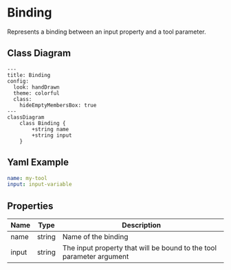 # Binding

Represents a binding between an input property and a tool parameter.

## Class Diagram

```mermaid
---
title: Binding
config:
  look: handDrawn
  theme: colorful
  class:
    hideEmptyMembersBox: true
---
classDiagram
    class Binding {
        +string name
        +string input
    }
```

## Yaml Example

```yaml
name: my-tool
input: input-variable

```

## Properties

| Name | Type | Description |
| ---- | ---- | ----------- |
| name | string | Name of the binding  |
| input | string | The input property that will be bound to the tool parameter argument  |
